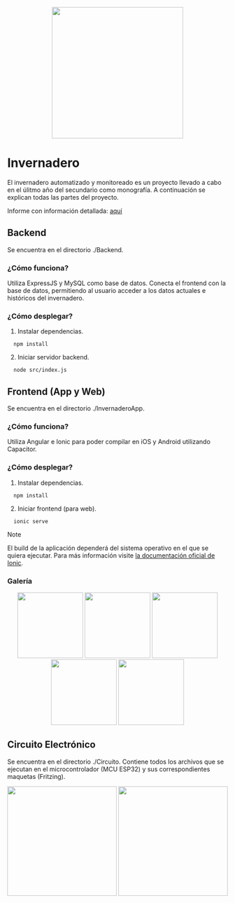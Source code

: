 <p align="center">
  <img src="https://github.com/FacuLL/Invernadero/assets/69525757/2192b04f-b3fa-4d57-bd86-fe7b35bdbd2a" width="300px" />
</p>

# Invernadero

El invernadero automatizado y monitoreado es un proyecto llevado a cabo en el úlitmo año del secundario como monografía. A continuación se explican todas las partes del proyecto.

Informe con información detallada: <a href="https://docs.google.com/document/d/1FhA-2R22m6VjRX9H3Iv1nAXqOsCNjsUM5NXob_GzLWQ/edit?usp=sharing" target="_blank">aquí</a>

## Backend

Se encuentra en el directorio ./Backend.

### ¿Cómo funciona?
Utiliza ExpressJS y MySQL como base de datos. Conecta el frontend con la base de datos, permitiendo al usuario acceder a los datos actuales e históricos del invernadero.
### ¿Cómo desplegar?
1. Instalar dependencias.

```console
  npm install
```
2. Iniciar servidor backend.

```console
  node src/index.js
```
## Frontend (App y Web)

Se encuentra en el directorio ./InvernaderoApp.

### ¿Cómo funciona?
Utiliza Angular e Ionic para poder compilar en iOS y Android utilizando Capacitor.
### ¿Cómo desplegar?
1. Instalar dependencias.

```console
  npm install
```
2. Iniciar frontend (para web).

```console
  ionic serve
```
> [!NOTE]  
> El build de la aplicación dependerá del sistema operativo en el que se quiera ejecutar. Para más información visite [la documentación oficial de Ionic](https://ionicframework.com/docs/).

### Galería
<p align="center">
  <img src="https://github.com/FacuLL/Invernadero/assets/69525757/2f07f5b8-1da4-4340-b1a6-9748c63888a8" width="150px" />
  <img src="https://github.com/FacuLL/Invernadero/assets/69525757/69a6e12c-349b-4a4e-879b-d3cc89c1e82a" width="150px" />
  <img src="https://github.com/FacuLL/Invernadero/assets/69525757/fcefa925-a604-4fcb-ae35-98b15b4bcf36" width="150px" />
  <img src="https://github.com/FacuLL/Invernadero/assets/69525757/3f084c33-206b-41d9-89c7-0a4cf431d4c6" width="150px" />
  <img src="https://github.com/FacuLL/Invernadero/assets/69525757/e378e0a9-d2c9-4546-b565-5c9021bc91e5" width="150px" />
</p>

## Circuito Electrónico

Se encuentra en el directorio ./Circuito. Contiene todos los archivos que se ejecutan en el microcontrolador (MCU ESP32) y sus correspondientes maquetas (Fritzing).

<p align="center">
  <img src="https://github.com/FacuLL/Invernadero/assets/69525757/b21c2bd7-61d7-4508-94e0-56b965ec2e55" height="250px" />
  <img src="https://github.com/FacuLL/Invernadero/assets/69525757/97b2930b-3753-4a9d-a555-ea12a0766618" height="250px" />
</p>

